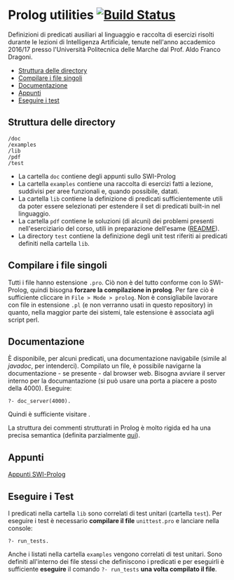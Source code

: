# Prolog utilities [![Build Status](https://travis-ci.org/ilario-pierbattista/prolog-utils.svg?branch=master)](https://travis-ci.org/ilario-pierbattista/prolog-utils)
Definizioni di predicati ausiliari al linguaggio e raccolta di esercizi risolti durante le lezioni di Intelligenza Artificiale, tenute nell'anno accademico 2016/17 presso l'Università Politecnica delle Marche dal Prof. Aldo Franco Dragoni.

* [Struttura delle directory](#struttura-delle-directory)
* [Compilare i file singoli](#compilare-i-file-singoli)
* [Documentazione](#documentazione)
* [Appunti](#appunti)
* [Eseguire i test](#eseguire-i-test)

## Struttura delle directory
	/doc
	/examples
	/lib
	/pdf
	/test
* La cartella `doc` contiene degli appunti sullo SWI-Prolog
* La cartella `examples` contiene una raccolta di esercizi fatti a lezione, suddivisi per aree funzionali e, quando possibile, datati.
* La cartella `lib` contiene la definizione di predicati sufficientemente utili da poter essere selezionati per estendere il set di predicati built-in nel linguaggio.
* La cartella `pdf` contiene le soluzioni (di alcuni) dei problemi presenti nell'eserciziario del corso, utili in preparazione dell'esame ([README](pdf/README.md)).
* La directory `test` contiene la definizione degli unit test riferiti ai predicati definiti nella cartella `lib`.

## Compilare i file singoli
Tutti i file hanno estensione `.pro`. Ciò non è del tutto conforme con lo SWI-Prolog, quindi bisogna **forzare la compilazione in prolog**. Per fare ciò è sufficiente cliccare in `File > Mode > prolog`.
Non è consigliabile lavorare con file in estensione `.pl` (e non verranno usati in questo repository) in quanto, nella maggior parte dei sistemi, tale estensione è associata agli script perl.

## Documentazione
È disponibile, per alcuni predicati, una documentazione navigabile (simile al *javadoc*, per intenderci).
Compilato un file, è possibile navigarne la documentazione - se presente - dal browser web.
Bisogna avviare il server interno per la documantazione (si può usare una porta a piacere a posto della 4000). Eseguire:

	?- doc_server(4000).

Quindi è sufficiente visitare [](http://localhost:4000).

La struttura dei commenti strutturati in Prolog è molto rigida ed ha una precisa semantica (definita parzialmente [qui](http://www.swi-prolog.org/pldoc/man?section=modes)).

## Appunti
[Appunti SWI-Prolog](doc/index.md)

## Eseguire i Test
I predicati nella cartella `lib` sono correlati di test unitari (cartella `test`). Per eseguire i test è necessario **compilare il file** `unittest.pro` e lanciare nella console:

	?- run_tests.

Anche i listati nella cartella `examples` vengono correlati di test unitari. Sono definiti all'interno dei file stessi che definiscono i predicati e per eseguirli è sufficiente **eseguire** il comando `?- run_tests` **una volta compilato il file**.
